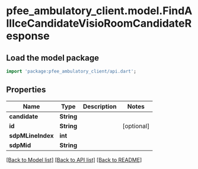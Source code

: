 # pfee_ambulatory_client.model.FindAllIceCandidateVisioRoomCandidateResponse

## Load the model package
```dart
import 'package:pfee_ambulatory_client/api.dart';
```

## Properties
Name | Type | Description | Notes
------------ | ------------- | ------------- | -------------
**candidate** | **String** |  | 
**id** | **String** |  | [optional] 
**sdpMLineIndex** | **int** |  | 
**sdpMid** | **String** |  | 

[[Back to Model list]](../README.md#documentation-for-models) [[Back to API list]](../README.md#documentation-for-api-endpoints) [[Back to README]](../README.md)


